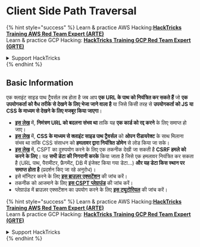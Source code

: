 # Client Side Path Traversal

{% hint style="success" %}
Learn & practice AWS Hacking:<img src="../.gitbook/assets/arte.png" alt="" data-size="line">[**HackTricks Training AWS Red Team Expert (ARTE)**](https://training.hacktricks.xyz/courses/arte)<img src="../.gitbook/assets/arte.png" alt="" data-size="line">\
Learn & practice GCP Hacking: <img src="../.gitbook/assets/grte.png" alt="" data-size="line">[**HackTricks Training GCP Red Team Expert (GRTE)**<img src="../.gitbook/assets/grte.png" alt="" data-size="line">](https://training.hacktricks.xyz/courses/grte)

<details>

<summary>Support HackTricks</summary>

* Check the [**subscription plans**](https://github.com/sponsors/carlospolop)!
* **Join the** 💬 [**Discord group**](https://discord.gg/hRep4RUj7f) or the [**telegram group**](https://t.me/peass) or **follow** us on **Twitter** 🐦 [**@hacktricks\_live**](https://twitter.com/hacktricks_live)**.**
* **Share hacking tricks by submitting PRs to the** [**HackTricks**](https://github.com/carlospolop/hacktricks) and [**HackTricks Cloud**](https://github.com/carlospolop/hacktricks-cloud) github repos.

</details>
{% endhint %}

## Basic Information

एक क्लाइंट साइड पाथ ट्रैवर्सल तब होता है जब आप **एक URL के पाथ को नियंत्रित कर सकते हैं** जो **एक उपयोगकर्ता को वैध तरीके से देखने के लिए भेजा जाने वाला है** या जिसे किसी तरह से **उपयोगकर्ता को JS या CSS के माध्यम से देखने के लिए मजबूर किया जाएगा**।

* [**इस लेख**](https://erasec.be/blog/client-side-path-manipulation/) में, **निमंत्रण URL को बदलना संभव था** ताकि यह **एक कार्ड को रद्द करने** के लिए समाप्त हो जाए।
* [**इस लेख**](https://mr-medi.github.io/research/2022/11/04/practical-client-side-path-traversal-attacks.html) में, **CSS के माध्यम से क्लाइंट साइड पाथ ट्रैवर्सल** को **ओपन रीडायरेक्ट** के साथ मिलाना संभव था ताकि CSS संसाधन को **हमलावर द्वारा नियंत्रित डोमेन** से लोड किया जा सके।
* [**इस लेख**](https://blog.doyensec.com/2024/07/02/cspt2csrf.html) में, CSPT का दुरुपयोग करने के लिए एक तकनीक देखी जा सकती है **CSRF हमले को करने के लिए**। यह **सभी डेटा की निगरानी करके** किया जाता है जिसे एक हमलावर नियंत्रित कर सकता है (URL पाथ, पैरामीटर, फ्रैगमेंट, DB में इंजेक्ट किया गया डेटा...) **और यह डेटा किस स्थान पर समाप्त होता है** (प्रदर्शन किए जा रहे अनुरोध)।
* इसे मॉनिटर करने के लिए [**इस ब्राउज़र एक्सटेंशन**](https://addons.mozilla.org/en-US/firefox/addon/eval-villain/) की जांच करें।
* तकनीक को आजमाने के लिए [**इस CSPT प्लेग्राउंड**](https://github.com/doyensec/CSPTPlayground) की जांच करें।
* प्लेग्राउंड में ब्राउज़र एक्सटेंशन का उपयोग करने के लिए [**इस ट्यूटोरियल**](https://blog.doyensec.com/2024/12/03/cspt-with-eval-villain.html) की जांच करें।

{% hint style="success" %}
Learn & practice AWS Hacking:<img src="../.gitbook/assets/arte.png" alt="" data-size="line">[**HackTricks Training AWS Red Team Expert (ARTE)**](https://training.hacktricks.xyz/courses/arte)<img src="../.gitbook/assets/arte.png" alt="" data-size="line">\
Learn & practice GCP Hacking: <img src="../.gitbook/assets/grte.png" alt="" data-size="line">[**HackTricks Training GCP Red Team Expert (GRTE)**<img src="../.gitbook/assets/grte.png" alt="" data-size="line">](https://training.hacktricks.xyz/courses/grte)

<details>

<summary>Support HackTricks</summary>

* Check the [**subscription plans**](https://github.com/sponsors/carlospolop)!
* **Join the** 💬 [**Discord group**](https://discord.gg/hRep4RUj7f) or the [**telegram group**](https://t.me/peass) or **follow** us on **Twitter** 🐦 [**@hacktricks\_live**](https://twitter.com/hacktricks_live)**.**
* **Share hacking tricks by submitting PRs to the** [**HackTricks**](https://github.com/carlospolop/hacktricks) and [**HackTricks Cloud**](https://github.com/carlospolop/hacktricks-cloud) github repos.

</details>
{% endhint %}
